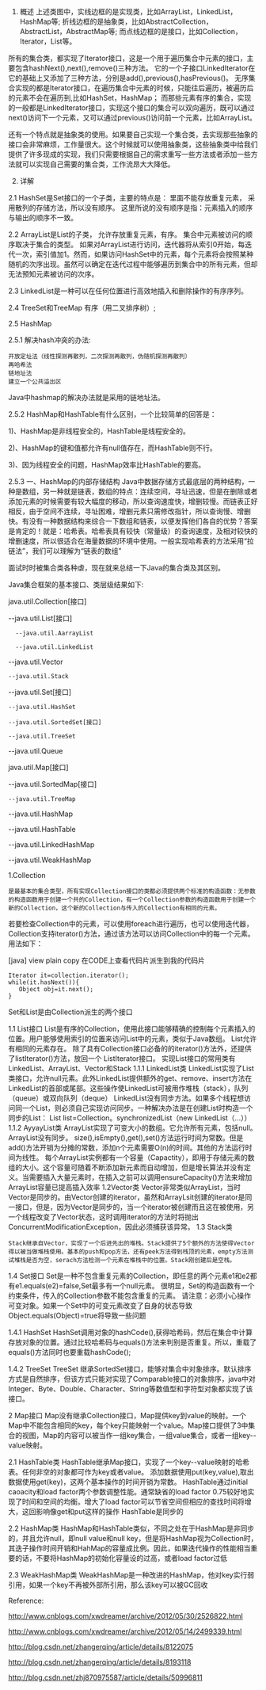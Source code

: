 1. 概述
上述类图中，实线边框的是实现类，比如ArrayList，LinkedList，HashMap等;
折线边框的是抽象类，比如AbstractCollection，AbstractList，AbstractMap等;
而点线边框的是接口，比如Collection，Iterator，List等。

所有的集合类，都实现了Iterator接口，这是一个用于遍历集合中元素的接口，主要包含hashNext(),next(),remove()三种方法。
它的一个子接口LinkedIterator在它的基础上又添加了三种方法，分别是add(),previous(),hasPrevious()。
无序集合实现的都是Iterator接口，在遍历集合中元素的时候，只能往后遍历，被遍历后的元素不会在遍历到,比如HashSet，HashMap；
而那些元素有序的集合，实现的一般都是LinkedIterator接口，实现这个接口的集合可以双向遍历，既可以通过next()访问下一个元素，又可以通过previous()访问前一个元素，比如ArrayList。

还有一个特点就是抽象类的使用。如果要自己实现一个集合类，去实现那些抽象的接口会非常麻烦，工作量很大。这个时候就可以使用抽象类，这些抽象类中给我们提供了许多现成的实现，我们只需要根据自己的需求重写一些方法或者添加一些方法就可以实现自己需要的集合类，工作流昂大大降低。

2. 详解

2.1 HashSet是Set接口的一个子类，主要的特点是：
  里面不能存放重复元素，
  采用散列的存储方法，所以没有顺序。
  这里所说的没有顺序是指：元素插入的顺序与输出的顺序不一致。

2.2 ArrayList是List的子类，
  允许存放重复元素，有序。
  集合中元素被访问的顺序取决于集合的类型。
  如果对ArrayList进行访问，迭代器将从索引0开始，每迭代一次，索引值加1。然而，如果访问HashSet中的元素，每个元素将会按照某种随机的次序出现。虽然可以确定在迭代过程中能够遍历到集合中的所有元素，但却无法预知元素被访问的次序。

2.3 LinkedList是一种可以在任何位置进行高效地插入和删除操作的有序序列。

2.4 TreeSet和TreeMap 	有序（用二叉排序树）; 

2.5 HashMap

2.5.1 解决hash冲突的办法: 

    开放定址法（线性探测再散列，二次探测再散列，伪随机探测再散列）
    再哈希法
    链地址法
    建立一个公共溢出区

Java中hashmap的解决办法就是采用的链地址法。

2.5.2 HashMap和HashTable有什么区别，一个比较简单的回答是：

1)、HashMap是非线程安全的，HashTable是线程安全的。

2)、HashMap的键和值都允许有null值存在，而HashTable则不行。

3)、因为线程安全的问题，HashMap效率比HashTable的要高。

2.5.3 一、HashMap的内部存储结构
Java中数据存储方式最底层的两种结构，一种是数组，另一种就是链表，数组的特点：连续空间，寻址迅速，但是在删除或者添加元素的时候需要有较大幅度的移动，所以查询速度快，增删较慢。而链表正好相反，由于空间不连续，寻址困难，增删元素只需修改指针，所以查询慢、增删快。有没有一种数据结构来综合一下数组和链表，以便发挥他们各自的优势？答案是肯定的！就是：哈希表。哈希表具有较快（常量级）的查询速度，及相对较快的增删速度，所以很适合在海量数据的环境中使用。一般实现哈希表的方法采用“拉链法”，我们可以理解为“链表的数组”


面试时时被集合类各种虐，现在就来总结一下Java的集合类及其区别。


Java集合框架的基本接口、类层级结果如下:

java.util.Collection[接口]

  --java.util.List[接口]

      --java.util.AarrayList

      --java.util.LinkedList

  --java.util.Vector

    --java.util.Stack

  --java.util.Set[接口]

    --java.util.HashSet

    --java.util.SortedSet[接口]

    --java.util.TreeSet

  --java.util.Queue

java.util.Map[接口]

  --java.util.SortedMap[接口]

    --java.util.TreeMap

  --java.util.HashMap

  --java.util.HashTable

  --java.util.LinkedHashMap

  --java.util.WeakHashMap


1.Collection

    是最基本的集合类型，所有实现Collection接口的类都必须提供两个标准的构造函数：无参数的构造函数用于创建一个共的Collection，有一个Collection参数的构造函数用于创建一个新的Collection，这个新的Collection与传入的Collection有相同的元素。

若要检查Collection中的元素，可以使用foreach进行遍历，也可以使用迭代器，Collection支持iterator()方法，通过该方法可以访问Collection中的每一个元素。用法如下：

[java] view plain copy
在CODE上查看代码片派生到我的代码片

    Iterator it=collection.iterator();  
    while(it.hasNext()){  
       Object obj=it.next();  
    }  

Set和List是由Collection派生的两个接口


1.1 List接口
List是有序的Collection，使用此接口能够精确的控制每个元素插入的位置。用户能够使用索引的位置来访问List中的元素，类似于Java数组。
List允许有相同的元素存在。
除了具有Collection接口必备的的iterator()方法外，还提供了listIterator()方法，放回一个 ListIterator接口。
实现List接口的常用类有LinkedList、ArrayList、Vector和Stack
1.1.1 LinkedList类
   LinkedList实现了List类接口，允许null元素。此外LinkedList提供额外的get、remove、insert方法在LinkedList的首部或尾部。这些操作使LinkedList可被用作堆栈（stack），队列（queue）或双向队列（deque）
LinkedList没有同步方法。如果多个线程想访问同一个List，则必须自己实现访问同步。一种解决办法是在创建List时构造一个同步的List：
List list=Collection。synchronizedList（new LinkedList（...））
1.1.2 AyyayList类
ArrayList实现了可变大小的数组。它允许所有元素，包括null。ArrayList没有同步。
size(),isEmpty(),get(),set()方法运行时间为常数。但是add()方法开销为分摊的常数，添加n个元素需要O(n)的时间。其他的方法运行时间为线性。
每个ArrayList实例都有一个容量（Capactity），即用于存储元素的数组的大小。这个容量可随着不断添加新元素而自动增加，但是增长算法并没有定义。当需要插入大量元素时，在插入之前可以调用ensureCapacity()方法来增加ArrayList容量已提高插入效率
1.2Vector类
Vector非常类似ArrayList，当时Vector是同步的。由Vector创建的iterator，虽然和ArrayLsit创建的iterator是同一接口，但是，因为Vector是同步的，当一个iterator被创建而且这在被使用，另一个线程改变了Vector状态，这时调用iterator的方法时将抛出ConcurrentModificationException，因此必须捕获该异常。
1.3 Stack类

    Stack继承自Vector，实现了一个后进先出的堆栈。Stack提供了5个额外的方法使得Vector得以被当做堆栈使用。基本的push和pop方法，还有peek方法得到栈顶的元素，empty方法测试堆栈是否为空，serach方法检测一个元素在堆栈中的位置。Stack刚创建后是空栈。


1.4 Set接口
   Set是一种不包含重复元素的Collection，即任意的两个元素e1和e2都有e1.equals(e2)=false,Set最多有一个null元素。
   很明显，Set的构造函数有一个约束条件，传入的Collection参数不能包含重复的元素。
    请注意：必须小心操作可变对象。如果一个Set中的可变元素改变了自身的状态导致Object.equals(Object)=true将导致一些问题

1.4.1 HashSet
   HashSet调用对象的hashCode(),获得哈希码，然后在集合中计算存放对象的位置。通过比较哈希码与equals()方法来判别是否重复。所以，重载了equals()方法同时也要重载hashCode();

1.4.2 TreeSet
TreeSet 继承SortedSet接口，能够对集合中对象排序。默认排序方式是自然排序，但该方式只能对实现了Comparable接口的对象排序，java中对Integer、Byte、Double、Character、String等数值型和字符型对象都实现了该接口。


2 Map接口
      Map没有继承Collection接口，Map提供key到value的映射。一个Map中不能包含相同的key，每个key只能映射一个value。Map接口提供了3中集合的视图，Map的内容可以被当作一组key集合，一组value集合，或者一组key--value映射。

2.1 HashTable类
   HashTable继承Map接口，实现了一个key--value映射的哈希表。任何非空的对象都可作为key或者value。
  添加数据使用put(key,value),取出数据使用get(key)，这两个基本操作的时间开销为常数。
  HashTable通过initial caoacity和load factor两个参数调整性能。通常缺省的load factor 0.75较好地实现了时间和空间的均衡。增大了load factor可以节省空间但相应的查找时间将增大，这回影响像get和put这样的操作
HashTable是同步的

2.2 HashMap类
   HashMap和HashTable类似，不同之处在于HashMap是非同步的，并且允许null，即null value和null key，但是将HashMap视为Collection时，其迭子操作时间开销和HahMap的容量成比例。因此，如果迭代操作的性能相当重要的话，不要将HashMap的初始化容量设的过高，或者load factor过低

2.3 WeakHashMap类
WeakHashMap是一种改进的HashMap，他对key实行弱引用，如果一个key不再被外部所引用，那么该key可以被GC回收

Reference:

http://www.cnblogs.com/xwdreamer/archive/2012/05/30/2526822.html

http://www.cnblogs.com/xwdreamer/archive/2012/05/14/2499339.html

http://blog.csdn.net/zhangerqing/article/details/8122075

http://blog.csdn.net/zhangerqing/article/details/8193118

http://blog.csdn.net/zhj870975587/article/details/50996811
